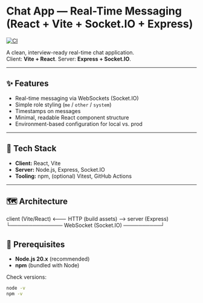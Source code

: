# Chat App — Real-Time Messaging (React + Vite + Socket.IO + Express)

[![CI](https://github.com/zhanz565/chat-app/actions/workflows/ci.yml/badge.svg)](https://github.com/zhanz565/chat-app/actions/workflows/ci.yml)

A clean, interview-ready real-time chat application.  
Client: **Vite + React**. Server: **Express + Socket.IO**.

---

## ✨ Features
- Real-time messaging via WebSockets (Socket.IO)
- Simple role styling (`me` / `other` / `system`)
- Timestamps on messages
- Minimal, readable React component structure
- Environment-based configuration for local vs. prod

---

## 🧱 Tech Stack
- **Client:** React, Vite
- **Server:** Node.js, Express, Socket.IO
- **Tooling:** npm, (optional) Vitest, GitHub Actions

---

## 🗺️ Architecture
client (Vite/React) <——— HTTP (build assets) ——> server (Express)
    └────────────── WebSocket (Socket.IO) ──────────┘


## 🔧 Prerequisites
- **Node.js 20.x** (recommended)  
- **npm** (bundled with Node)

Check versions:
```bash
node -v
npm -v
